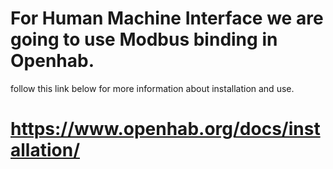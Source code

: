 # For Human Machine Interface we are going to use Modbus binding in Openhab. 
follow this link below for more information about installation and use.
# https://www.openhab.org/docs/installation/
